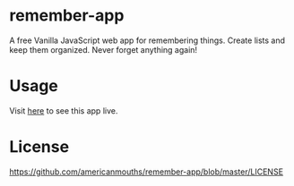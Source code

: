 # remember-app

A free Vanilla JavaScript web app for remembering things. Create lists and keep them organized. Never forget anything again!

# Usage
Visit <a href="http://www.kaylahansen.com/projects/remember_app">here</a> to see this app live.

# License
https://github.com/americanmouths/remember-app/blob/master/LICENSE
